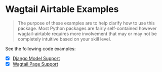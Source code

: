 # Wagtail Airtable Examples

> The purpose of these examples are to help clarify how to use this package. Most Python packages are fairly self-contained however wagtail-airtable requires more involvement that may or may not be completely intuitive based on your skill level.

See the following code examples:
- [x] [Django Model Support](model_example.py)
- [x] [Wagtail Page Support](page_example.py)
